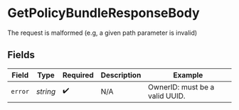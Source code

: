 # GetPolicyBundleResponseBody

The request is malformed (e.g, a given path parameter is invalid)



## Fields

| Field                          | Type                           | Required                       | Description                    | Example                        |
| ------------------------------ | ------------------------------ | ------------------------------ | ------------------------------ | ------------------------------ |
| `error`                        | *string*                       | :heavy_check_mark:             | N/A                            | OwnerID: must be a valid UUID. |